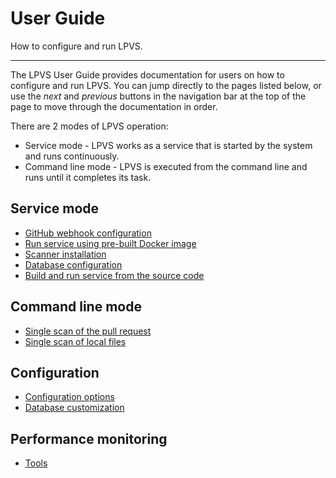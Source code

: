 # User Guide

How to configure and run LPVS.

---

The LPVS User Guide provides documentation for users on how to configure and run LPVS.
You can jump directly to the pages listed below, or use the *next* and *previous* buttons
in the navigation bar at the top of the page to move through the documentation in order.

There are 2 modes of LPVS operation:
- Service mode - LPVS works as a service that is started by the system and runs continuously.
- Command line mode - LPVS is executed from the command line and runs until it completes its task.

## Service mode

- [GitHub webhook configuration](service/webhook.md)
- [Run service using pre-built Docker image](service/docker.md)
- [Scanner installation](service/scanner.md)
- [Database configuration](service/database.md)
- [Build and run service from the source code](service/build-and-run.md)

## Command line mode

- [Single scan of the pull request](cli/cli_pr.md)
- [Single scan of local files](cli/cli_file.md)

## Configuration

- [Configuration options](config/options.md)
- [Database customization](config/database.md)

## Performance monitoring
- [Tools](performance.md)
